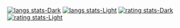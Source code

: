 [![langs stats-Dark](https://github-readme-stats.vercel.app/api/top-langs/?username=lukketotte&hide=jupyter%20notebook&show_icons=true&theme=dark&layout=compact&hide_border=false&bg_color=0e1117&border_color=3f444c#gh-dark-mode-only)](https://github.com/lukktetotte/github-readme-stats#gh-dark-mode-only)
[![langs stats-Light](https://github-readme-stats.vercel.app/api/top-langs/?username=lukketotte&hide=jupyter%20notebook&show_icons=true&theme=light&layout=compact&hide_border=false&bg_color=ffffff&border_color=d3d9df#gh-light-mode-only)](https://github.com/lukktetotte/github-readme-stats#gh-light-mode-only)
[![rating stats-Dark](https://github-readme-stats.vercel.app/api?username=lukketotte&show_icons=true&theme=dark&hide_border=false&bg_color=0e1117&border_color=3f444c#gh-dark-mode-only)](https://github.com/lukktetotte/github-readme-stats#gh-dark-mode-only)
[![rating stats-Light](https://github-readme-stats.vercel.app/api?username=lukketotte&show_icons=true&theme=dark&hide_border=false&bg_color=ffffff&border_color=d3d9df#gh-light-mode-only)](https://github.com/lukktetotte/github-readme-stats#gh-light-mode-only)


<!--
<a href="https://github.com/anuraghazra/github-readme-stats">
  <img height=185 src="https://github-readme-stats.vercel.app/api/top-langs/?username=lukketotte&hide=jupyter%20notebook&show_icons=true&theme=dark&layout=compact&hide_border=false&bg_color=0e1117&border_color=3f444c"/>
</a>
<a href="https://github.com/anuraghazra/convoychat">
  <img height=185  src="https://github-readme-stats.vercel.app/api?username=lukketotte&show_icons=true&theme=dark&hide_border=false&bg_color=0e1117&border_color=3f444c"/>
</a>

Here are some ideas to get you started:

- 🔭 I’m currently working on ...
- 🌱 I’m currently learning ...
- 👯 I’m looking to collaborate on ...
- 🤔 I’m looking for help with ...
- 💬 Ask me about ...
- 📫 How to reach me: ...
- 😄 Pronouns: ...
- ⚡ Fun fact: ...
-->
